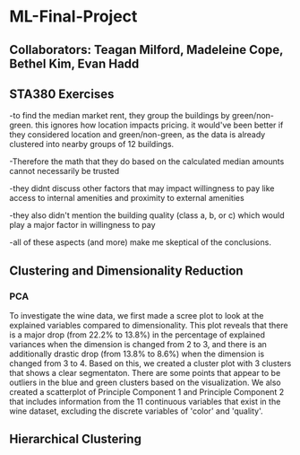 # ML-Final-Project
## Collaborators: Teagan Milford, Madeleine Cope, Bethel Kim, Evan Hadd
## STA380 Exercises



-to find the median market rent, they group the buildings by green/non-green. this ignores how location impacts pricing. it would've been better if they considered location and green/non-green, as the data is already clustered into nearby groups of 12 buildings. 

-Therefore the math that they do based on the calculated median amounts cannot necessarily be trusted

-they didnt discuss other factors that may impact willingness to pay like access to internal amenities and proximity to external amenities


-they also didn't mention the building quality (class a, b, or c) which would play a major factor in willingness to pay

-all of these aspects (and more) make me skeptical of the conclusions.

## Clustering and Dimensionality Reduction
### PCA
To investigate the wine data, we first made a scree plot to look at the explained variables compared to dimensionality. This plot reveals that there is a major drop (from 22.2% to 13.8%) in the percentage of explained variances when the dimension is changed from 2 to 3, and there is an additionally drastic drop (from 13.8% to 8.6%) when the dimension is changed from 3 to 4. Based on this, we created a cluster plot with 3 clusters that shows a clear segmentaton. There are some points that appear to be outliers in the blue and green clusters based on the visualization.
We also created a scatterplot of Principle Component 1 and Principle Component 2 that includes information from the 11 continuous variables that exist in the wine dataset, excluding the discrete variables of 'color' and 'quality'. 

## Hierarchical Clustering
